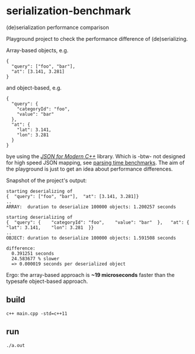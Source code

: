 # serialization-benchmark
(de)serialization performance comparison

Playground project to check the performance difference of (de)serializing.

Array-based objects, e.g.
```
{  
  "query": ["foo", "bar"],  
  "at": [3.141, 3.281]
}
```

and object-based, e.g.

```
{  
  "query": {    
    "categoryId": "foo",   
    "value": "bar"  
  },   
  "at": {    
    "lat": 3.141,    
    "lon": 3.281  
  }
}
```

bye using the [_JSON for Modern C++_](https://github.com/nlohmann/json) library.
Which is -btw- not designed for high speed JSON mapping, see [parsing time benchmarks](https://github.com/miloyip/nativejson-benchmark#parsing-time).
The aim of the playground is just to get an idea about performance differences.

Snapshot of the project's output:

```
starting deserializing of
{  "query": ["foo", "bar"],  "at": [3.141, 3.281]}
..
ARRAY:  duration to deserialize 100000 objects: 1.200257 seconds

starting deserializing of
{  "query": {    "categoryId": "foo",    "value": "bar"  },   "at": {    "lat": 3.141,    "lon": 3.281  }}
..
OBJECT: duration to deserialize 100000 objects: 1.591508 seconds

difference:
  0.391251 seconds
  24.583677 % slower
  => 0.000019 seconds per deserialized object
```

Ergo: the array-based approach is **~19 microseconds** faster than the typesafe object-based approach.

## build

`c++ main.cpp -std=c++11`

## run

`./a.out`
